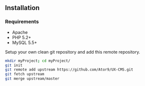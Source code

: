 ## Installation

### Requirements
* Apache
* PHP 5.2+
* MySQL 5.5+

Setup your own clean git repository and add this remote repository.

```sh
mkdir myProject; cd myProject/
git init
git remote add upstream https://github.com/Ator9/UX-CMS.git
git fetch upstream
git merge upstream/master
```
